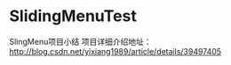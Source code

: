 SlidingMenuTest
===============

SlingMenu项目小结
项目详细介绍地址：http://blog.csdn.net/yixiang1989/article/details/39497405
